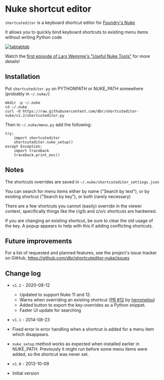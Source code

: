 # Nuke shortcut editor

`shortcuteditor` is a keyboard shortcut editor for
[Foundry's Nuke](https://www.foundry.com/products/nuke)

It allows you to quickly bind keyboard shortcuts to existing menu
items without writing Python code

[![tabtabtab](imgs/shortcuteditor_thumbnail.png)](imgs/shortcuteditor.png)

Watch the [first episode of Lars Wemmje's "Useful Nuke Tools"](https://vimeo.com/channels/nukepedia/135306112) for more details!


## Installation

Put `shortcuteditor.py` on PYTHONPATH or NUKE_PATH somewhere (probably
in `~/.nuke/`)

    mkdir -p ~/.nuke
    cd ~/.nuke
    curl -O https://raw.githubusercontent.com/dbr/shortcuteditor-nuke/v1.2/shortcuteditor.py


Then in `~/.nuke/menu.py` add the following:

    try:
        import shortcuteditor
        shortcuteditor.nuke_setup()
    except Exception:
        import traceback
        traceback.print_exc()


## Notes

The shortcuts overrides are saved in `~/.nuke/shortcuteditor_settings.json`

You can search for menu items either by name ("Search by text"), or by
existing shortcut ("Search by key"), or both (rarely necessary)

There are a few shortcuts you cannot (easily) override in the viewer
context, specifically things like the r/g/b and z/x/c shortcuts are
hardwired.

If you are changing an existing shortcut, be sure to clear the old usage of
the key. A popup appears to help with this if adding conflicting shortcuts.


## Future improvements

For a list of requested and planned features, see the project's issue tracker
on GitHub, https://github.com/dbr/shortcuteditor-nuke/issues

## Change log

* `v1.2` - 2020-08-12
  * Updated to support Nuke 11 and 12.
  * Warns when overriding an existing shortcut ([PR #12](https://github.com/dbr/shortcuteditor-nuke/pull/12) by [herronelou](https://github.com/herronelou))
  * Added button to export the key-overrides as a Python snippet.
  * Faster UI update for searching

* `v1.1` - 2014-08-23
 * Fixed error in error handling when a shortcut is added for a menu
   item which disappears.
 * `nuke_setup` method works as expected when installed earlier in
   NUKE_PATH. Previously it might run before some menu items were
   added, so the shortcut was never set.

* `v1.0` - 2013-10-09
 * Initial version
